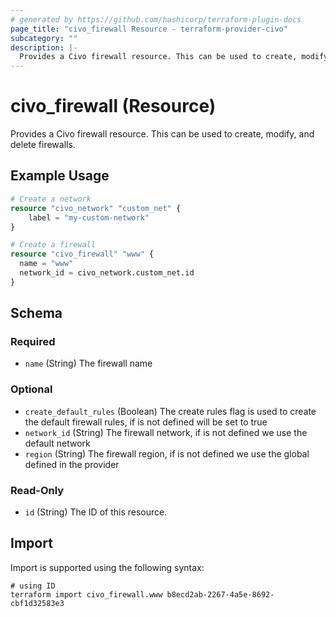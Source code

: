 ```yaml
---
# generated by https://github.com/hashicorp/terraform-plugin-docs
page_title: "civo_firewall Resource - terraform-provider-civo"
subcategory: ""
description: |-
  Provides a Civo firewall resource. This can be used to create, modify, and delete firewalls.
---
```


# civo_firewall (Resource)

Provides a Civo firewall resource. This can be used to create, modify, and delete firewalls.

## Example Usage

```terraform
# Create a network
resource "civo_network" "custom_net" {
    label = "my-custom-network"
}

# Create a firewall
resource "civo_firewall" "www" {
  name = "www"
  network_id = civo_network.custom_net.id
}
```

<!-- schema generated by tfplugindocs -->
## Schema

### Required

- `name` (String) The firewall name

### Optional

- `create_default_rules` (Boolean) The create rules flag is used to create the default firewall rules, if is not defined will be set to true
- `network_id` (String) The firewall network, if is not defined we use the default network
- `region` (String) The firewall region, if is not defined we use the global defined in the provider

### Read-Only

- `id` (String) The ID of this resource.

## Import

Import is supported using the following syntax:

```shell
# using ID
terraform import civo_firewall.www b8ecd2ab-2267-4a5e-8692-cbf1d32583e3
```

